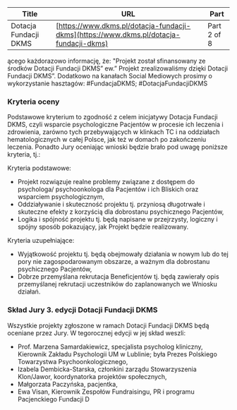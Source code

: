| **Title**       | **URL**           | **Part**              |
|-----------------|-------------------|-----------------------|
| Dotacja Fundacji DKMS         | [https://www.dkms.pl/dotacja-fundacji-dkms](https://www.dkms.pl/dotacja-fundacji-dkms)    | Part 2 of 8          |

ącego każdorazowo informację, że: "Projekt został sfinansowany ze środków Dotacji Fundacji DKMS” ew.” Projekt zrealizowaliśmy dzięki Dotacji Fundacji DKMS”. Dodatkowo na kanałach Social Mediowych prosimy o wykorzystanie hasztagów: \#FundacjaDKMS; \#DotacjaFundacjiDKMS 


### Kryteria oceny


Podstawowe kryterium to zgodność z celem inicjatywy Dotacja Fundacji DKMS, czyli wsparcie psychologiczne Pacjentów w procesie ich leczenia i zdrowienia, zarówno tych przebywających w klinkach TC i na oddziałach hematologicznych w całej Polsce, jak też w domach po zakończeniu leczenia. Ponadto Jury oceniając wnioski będzie brało pod uwagę poniższe kryteria, tj.: 


Kryteria podstawowe:


* Projekt rozwiązuje realne problemy związane z dostępem do psychologa/ psychoonkologa dla Pacjentów i ich Bliskich oraz wsparciem psychologicznym,
* Oddziaływanie i skuteczność projektu tj. przyniosą długotrwałe i skuteczne efekty z korzyścią dla dobrostanu psychicznego Pacjentów,
* Logika i spójność projektu tj. będą napisane w przejrzysty, logiczny i spójny sposób pokazujący, jak Projekt będzie realizowany.


Kryteria uzupełniające:


* Wyjątkowość projektu tj. będą obejmowały działania w nowym lub do tej pory nie zagospodarowanym obszarze, a ważnym dla dobrostanu psychicznego Pacjentów,
* Dobrze przemyślana rekrutacja Beneficjentów tj. będą zawierały opis przemyślanej rekrutacji uczestników do zaplanowanych we Wniosku działań.


### Skład Jury 3\. edycji Dotacji Fundacji DKMS


Wszystkie projekty zgłoszone w ramach Dotacji Fundacji DKMS będą oceniane przez Jury. W tegorocznej edycji w jej skład weszli:


* Prof. Marzena Samardakiewicz, specjalista psycholog kliniczny, Kierownik Zakładu Psychologii UM w Lublinie; była Prezes Polskiego Towarzystwa Psychoonkologicznego,
* Izabela Dembicka\-Starska, członkini zarządu Stowarzyszenia Klon/Jawor, koordynatorka projektów społecznych,
* Małgorzata Paczyńska, pacjentka,
* Ewa Visan, Kierownik Zespołów Fundraisingu, PR i programu Pacjenckiego Fundacji D